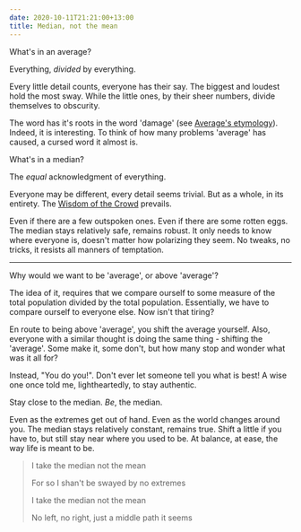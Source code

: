 ```yaml
---
date: 2020-10-11T21:21:00+13:00
title: Median, not the mean
---
```


What's in an average?

Everything, *divided* by everything.

Every little detail counts, everyone has their say.
The biggest and loudest hold the most sway.
While the little ones, by their sheer numbers, divide themselves to obscurity.

The word has it's roots in the word 'damage' (see [Average's etymology](https://en.wikipedia.org/wiki/Average#Etymology)).
Indeed, it is interesting.
To think of how many problems 'average' has caused, a cursed word it almost is.

What's in a median?

The *equal* acknowledgment of everything.

Everyone may be different, every detail seems trivial.
But as a whole, in its entirety.
The [Wisdom of the Crowd](https://en.wikipedia.org/wiki/Wisdom_of_the_crowd) prevails.

Even if there are a few outspoken ones.
Even if there are some rotten eggs.
The median stays relatively safe, remains robust.
It only needs to know where everyone is, doesn't matter how polarizing they seem.
No tweaks, no tricks, it resists all manners of temptation.

---

Why would we want to be 'average', or above 'average'?

The idea of it, requires that we compare ourself to some measure of the total population divided by the total population.
Essentially, we have to compare ourself to everyone else.
Now isn't that tiring?

En route to being above 'average', you shift the average yourself.
Also, everyone with a similar thought is doing the same thing - shifting the 'average'.
Some make it, some don't, but how many stop and wonder what was it all for?

Instead, "You do you!".
Don't ever let someone tell you what is best!
A wise one once told me, lightheartedly, to stay authentic.

Stay close to the median.
*Be*, the median.

Even as the extremes get out of hand.
Even as the world changes around you.
The median stays relatively constant, remains true.
Shift a little if you have to, but still stay near where you used to be.
At balance, at ease, the way life is meant to be.

> I take the median not the mean
>
> For so I shan't be swayed by no extremes
>
> I take the median not the mean
>
> No left, no right, just a middle path it seems

